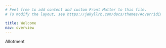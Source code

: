 ```yaml
---
# Feel free to add content and custom Front Matter to this file.
# To modify the layout, see https://jekyllrb.com/docs/themes/#overriding-theme-defaults

title: Welcome
nav: overview
---
```


Allotment

